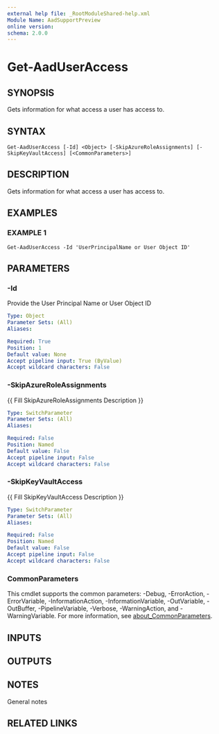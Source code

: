 ```yaml
---
external help file: _RootModuleShared-help.xml
Module Name: AadSupportPreview
online version:
schema: 2.0.0
---
```


# Get-AadUserAccess

## SYNOPSIS
Gets information for what access a user has access to.

## SYNTAX

```
Get-AadUserAccess [-Id] <Object> [-SkipAzureRoleAssignments] [-SkipKeyVaultAccess] [<CommonParameters>]
```

## DESCRIPTION
Gets information for what access a user has access to.

## EXAMPLES

### EXAMPLE 1
```
Get-AadUserAccess -Id 'UserPrincipalName or User Object ID'
```

## PARAMETERS

### -Id
Provide the User Principal Name or User Object ID

```yaml
Type: Object
Parameter Sets: (All)
Aliases:

Required: True
Position: 1
Default value: None
Accept pipeline input: True (ByValue)
Accept wildcard characters: False
```

### -SkipAzureRoleAssignments
{{ Fill SkipAzureRoleAssignments Description }}

```yaml
Type: SwitchParameter
Parameter Sets: (All)
Aliases:

Required: False
Position: Named
Default value: False
Accept pipeline input: False
Accept wildcard characters: False
```

### -SkipKeyVaultAccess
{{ Fill SkipKeyVaultAccess Description }}

```yaml
Type: SwitchParameter
Parameter Sets: (All)
Aliases:

Required: False
Position: Named
Default value: False
Accept pipeline input: False
Accept wildcard characters: False
```

### CommonParameters
This cmdlet supports the common parameters: -Debug, -ErrorAction, -ErrorVariable, -InformationAction, -InformationVariable, -OutVariable, -OutBuffer, -PipelineVariable, -Verbose, -WarningAction, and -WarningVariable. For more information, see [about_CommonParameters](http://go.microsoft.com/fwlink/?LinkID=113216).

## INPUTS

## OUTPUTS

## NOTES
General notes

## RELATED LINKS
